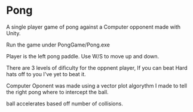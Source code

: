 # Pong
A single player game of pong against a Computer opponent made with Unity.

Run the game under PongGame/Pong.exe

Player is the left pong paddle.
Use W/S to move up and down.

There are 3 levels of dificulty for the oppnent player, If you can beat Hard hats off to you I've yet to beat it.

Computer Oponent was made using a vector plot algorythm I made to tell the right pong where to intercept the ball.

ball accelerates based off number of collisions. 

